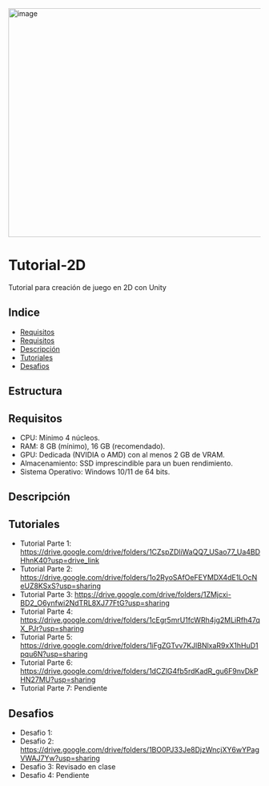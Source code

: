 <img width="680" height="457" alt="image" src="https://github.com/user-attachments/assets/3fc74bb1-a82f-4631-a2f1-ed03e1cb1eed" />


# Tutorial-2D
Tutorial para creación de juego en 2D con Unity

## Indice
- [Requisitos](#Requisitos)
- [Requisitos](#Requisitos)
- [Descripción](#Descripción)
- [Tutoriales](#Tutoriales)
- [Desafios](#Desafios)

## Estructura 



## Requisitos
- CPU: Mínimo 4 núcleos.
- RAM: 8 GB (mínimo), 16 GB (recomendado).
- GPU: Dedicada (NVIDIA o AMD) con al menos 2 GB de VRAM.
- Almacenamiento: SSD imprescindible para un buen rendimiento.
- Sistema Operativo: Windows 10/11 de 64 bits.

## Descripción 


## Tutoriales
- Tutorial Parte 1: https://drive.google.com/drive/folders/1CZspZDliWaQQ7_USao77_Ua4BDHhnK40?usp=drive_link
- Tutorial Parte 2: https://drive.google.com/drive/folders/1o2RyoSAfOeFEYMDX4dE1LOcNeUZ8KSxS?usp=sharing
- Tutorial Parte 3: https://drive.google.com/drive/folders/1ZMjcxi-BD2_O6ynfwi2NdTRL8XJ77FtG?usp=sharing
- Tutorial Parte 4: https://drive.google.com/drive/folders/1cEgr5mrU1fcWRh4jg2MLiRfh47qX_PJr?usp=sharing
- Tutorial Parte 5: https://drive.google.com/drive/folders/1iFgZGTvv7KJlBNlxaR9xX1hHuD1pqu6N?usp=sharing
- Tutorial Parte 6: https://drive.google.com/drive/folders/1dCZlG4fb5rdKadR_gu6F9nvDkPHN27MU?usp=sharing
- Tutorial Parte 7: Pendiente

## Desafios
- Desafio 1: 
- Desafio 2: https://drive.google.com/drive/folders/1BO0PJ33Je8DjzWncjXY6wYPagVWAJ7Yw?usp=sharing
- Desafio 3: Revisado en clase
- Desafio 4: Pendiente
